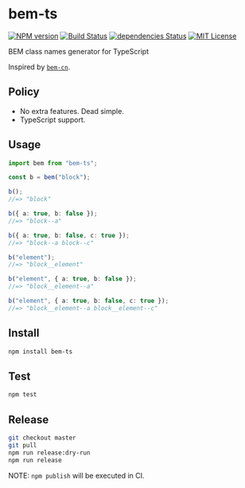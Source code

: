 # bem-ts

[![NPM version](https://img.shields.io/npm/v/bem-ts.svg)](https://npm.im/bem-ts)
[![Build Status](https://travis-ci.org/ybiquitous/bem-ts.svg?branch=master)](https://travis-ci.org/ybiquitous/bem-ts)
[![dependencies Status](https://david-dm.org/ybiquitous/bem-ts/status.svg)](https://david-dm.org/ybiquitous/bem-ts)
[![MIT License](https://img.shields.io/github/license/mashape/apistatus.svg)](LICENSE)

BEM class names generator for TypeScript

Inspired by [`bem-cn`](https://npm.im/bem-cn).

## Policy

- No extra features. Dead simple.
- TypeScript support.

## Usage

```ts
import bem from "bem-ts";

const b = bem("block");

b();
//=> "block"

b({ a: true, b: false });
//=> "block--a"

b({ a: true, b: false, c: true });
//=> "block--a block--c"

b("element");
//=> "block__element"

b("element", { a: true, b: false });
//=> "block__element--a"

b("element", { a: true, b: false, c: true });
//=> "block__element--a block__element--c"
```

## Install

```sh
npm install bem-ts
```

## Test

```sh
npm test
```

## Release

```sh
git checkout master
git pull
npm run release:dry-run
npm run release
```

NOTE: `npm publish` will be executed in CI.
